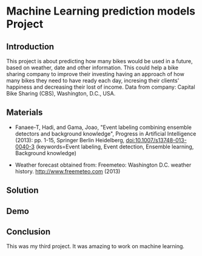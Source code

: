 # Machine Learning prediction models Project

## Introduction
This project is about predicting how many bikes would be used in a future, based on weather, date and other information. This could help a bike sharing company to improve their investing having an approach of how many bikes they need to have ready each day, incresing their clients' happiness and decreasing their lost of income.
Data from company: Capital Bike Sharing (CBS), Washington, D.C., USA.


## Materials

- Fanaee-T, Hadi, and Gama, Joao, "Event labeling combining ensemble detectors and background knowledge", Progress in Artificial Intelligence (2013): pp. 1-15, Springer Berlin Heidelberg, [doi:10.1007/s13748-013-0040-3](http://dx.doi.org/10.1007/s13748-013-0040-3) (keywords=Event labeling, Event detection, Ensemble learning, Background knowledge)


- Weather forecast obtained from: Freemeteo: Washington D.C. weather history. http://www.freemeteo.com (2013)

## Solution


## Demo


## Conclusion
This was my third project. It was amazing to work on machine learning.
